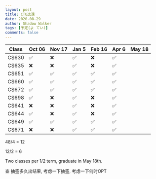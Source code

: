 ```yaml
---
layout: post
title: CTU选课
date: 2020-08-29
author: Shadow Walker
tags: [予定(よ てい)]
comments: false
---
```


Class| Oct 06 | Nov 17 | Jan 5 | Feb 16 | Apr 6 | May 18
---|---|---|---|---|---|---
CS630|✅|❌|✅|❌|✅|
CS635| ❌|❌|✅|❌|✅| 
CS651|✅|✅|✅|✅|✅|
CS660|✅|✅|✅|✅|✅|
CS672|✅|✅|✅|✅|✅|
CS698|✅|❌|✅|❌|✅|
CS641|❌ |❌|✅|❌| ✅ |
CS644|✅|❌|✅|❌|✅|
CS649|✅|✅|✅|✅|✅|
CS671|❌ |❌|✅|✅| ✅|


48/4 = 12 

12/2 = 6

Two classes per 1/2 term, graduate in May 18th. 

查 抽签多久出结果, 考虑一下抽签, 考虑一下何时OPT
